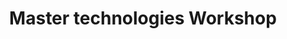 ---
title: "Master technologies Workshop"
url: /karachi/master-technologies-workshop/
shop: car repair
---